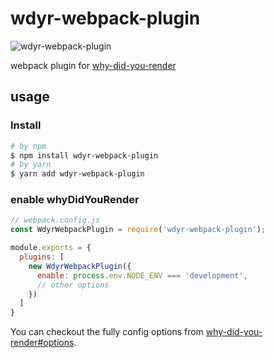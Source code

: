 # wdyr-webpack-plugin

![wdyr-webpack-plugin](https://img.shields.io/npm/v/wdyr-webpack-plugin?style=flat-square)

webpack plugin for [why-did-you-render](https://github.com/welldone-software/why-did-you-render)

## usage

### Install

```bash
# by npm
$ npm install wdyr-webpack-plugin
# by yarn
$ yarn add wdyr-webpack-plugin
```

### enable whyDidYouRender

```js
// webpack.config.js
const WdyrWebpackPlugin = require('wdyr-webpack-plugin');

module.exports = {
  plugins: [
    new WdyrWebpackPlugin({
      enable: process.env.NODE_ENV === 'development',
      // other options
    })
  ]
}
```

You can checkout the fully config options from [why-did-you-render#options](https://github.com/welldone-software/why-did-you-render#options).


